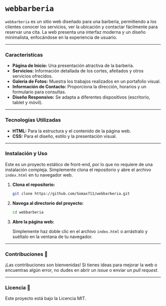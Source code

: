 
# `webbarberia` 

`webbarberia` es un sitio web diseñado para una barbería, permitiendo a los clientes conocer los servicios, ver la ubicación y contactar fácilmente para reservar una cita. La web presenta una interfaz moderna y un diseño minimalista, enfocándose en la experiencia de usuario.

-----

### Características 

  * **Página de Inicio:** Una presentación atractiva de la barbería.
  * **Servicios:** Información detallada de los cortes, afeitados y otros servicios ofrecidos.
  * **Galería de Fotos:** Muestra los trabajos realizados en un portafolio visual.
  * **Información de Contacto:** Proporciona la dirección, horarios y un formulario para consultas.
  * **Diseño Responsivo:** Se adapta a diferentes dispositivos (escritorio, tablet y móvil).

-----

### Tecnologías Utilizadas 

  * **HTML:** Para la estructura y el contenido de la página web.
  * **CSS:** Para el diseño, estilo y la presentación visual.

-----

### Instalación y Uso 

Este es un proyecto estático de front-end, por lo que no requiere de una instalación compleja. Simplemente clona el repositorio y abre el archivo `index.html` en tu navegador web.

1.  **Clona el repositorio:**

    ```bash
    git clone https://github.com/Somax711/webbarberia.git
    ```

2.  **Navega al directorio del proyecto:**

    ```bash
    cd webbarberia
    ```

3.  **Abre la página web:**

    Simplemente haz doble clic en el archivo `index.html` o arrástralo y suéltalo en la ventana de tu navegador.

-----

### Contribuciones 🤝

¡Las contribuciones son bienvenidas\! Si tienes ideas para mejorar la web o encuentras algún error, no dudes en abrir un *issue* o enviar un *pull request*.

-----

### Licencia 📄

Este proyecto está bajo la Licencia MIT.
